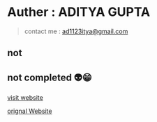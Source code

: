 # Auther : ADITYA GUPTA
> contact me : ad1123itya@gmail.com
## not 
## not completed 👽😁

[visit website](https://lexis-clone-by-adii.vercel.app/)

[orignal Website](https://www.lexis.solutions/)